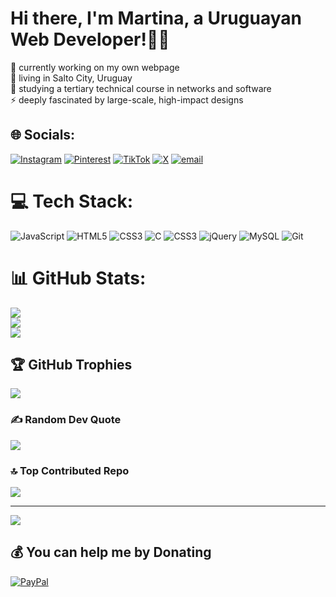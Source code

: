 # Hi there, I'm Martina, a Uruguayan Web Developer!👋🏼
🔭 currently working on my own webpage<br>👯 living in Salto City, Uruguay<br>🌱 studying a tertiary technical course in networks and software<br>⚡ deeply fascinated by large-scale, high-impact designs


## 🌐 Socials:
[![Instagram](https://img.shields.io/badge/Instagram-%23E4405F.svg?logo=Instagram&logoColor=white)](https://instagram.com/martisimps) [![Pinterest](https://img.shields.io/badge/Pinterest-%23E60023.svg?logo=Pinterest&logoColor=white)](https://pinterest.com/martisimps) [![TikTok](https://img.shields.io/badge/TikTok-%23000000.svg?logo=TikTok&logoColor=white)](https://tiktok.com/@martisimpea) [![X](https://img.shields.io/badge/X-black.svg?logo=X&logoColor=white)](https://x.com/martisimpea) [![email](https://img.shields.io/badge/Email-D14836?logo=gmail&logoColor=white)](mailto:marbarbozapintos@gmail.com) 

# 💻 Tech Stack:
![JavaScript](https://img.shields.io/badge/javascript-%23323330.svg?style=for-the-badge&logo=javascript&logoColor=%23F7DF1E) ![HTML5](https://img.shields.io/badge/html5-%23E34F26.svg?style=for-the-badge&logo=html5&logoColor=white) ![CSS3](https://img.shields.io/badge/css3-%231572B6.svg?style=for-the-badge&logo=css3&logoColor=white) ![C](https://img.shields.io/badge/c-%2300599C.svg?style=for-the-badge&logo=c&logoColor=white) ![CSS3](https://img.shields.io/badge/css3-%231572B6.svg?style=for-the-badge&logo=css3&logoColor=white) ![jQuery](https://img.shields.io/badge/jquery-%230769AD.svg?style=for-the-badge&logo=jquery&logoColor=white) ![MySQL](https://img.shields.io/badge/mysql-4479A1.svg?style=for-the-badge&logo=mysql&logoColor=white) ![Git](https://img.shields.io/badge/git-%23F05033.svg?style=for-the-badge&logo=git&logoColor=white)
# 📊 GitHub Stats:
![](https://github-readme-stats.vercel.app/api?username=martinabarboza&theme=dark&hide_border=false&include_all_commits=false&count_private=false)<br/>
![](https://nirzak-streak-stats.vercel.app/?user=martinabarboza&theme=dark&hide_border=false)<br/>
![](https://github-readme-stats.vercel.app/api/top-langs/?username=martinabarboza&theme=dark&hide_border=false&include_all_commits=false&count_private=false&layout=compact)

## 🏆 GitHub Trophies
![](https://github-profile-trophy.vercel.app/?username=martinabarboza&theme=radical&no-frame=false&no-bg=true&margin-w=4)

### ✍️ Random Dev Quote
![](https://quotes-github-readme.vercel.app/api?type=vetical&theme=radical)

### 🔝 Top Contributed Repo
![](https://github-contributor-stats.vercel.app/api?username=martinabarboza&limit=5&theme=radical&combine_all_yearly_contributions=true)

---
[![](https://visitcount.itsvg.in/api?id=martinabarboza&icon=7&color=10)](https://visitcount.itsvg.in)

  ## 💰 You can help me by Donating
  [![PayPal](https://img.shields.io/badge/PayPal-00457C?style=for-the-badge&logo=paypal&logoColor=white)](https://paypal.me/martinabp) 

  
<!-- Proudly created with GPRM ( https://gprm.itsvg.in ) -->
